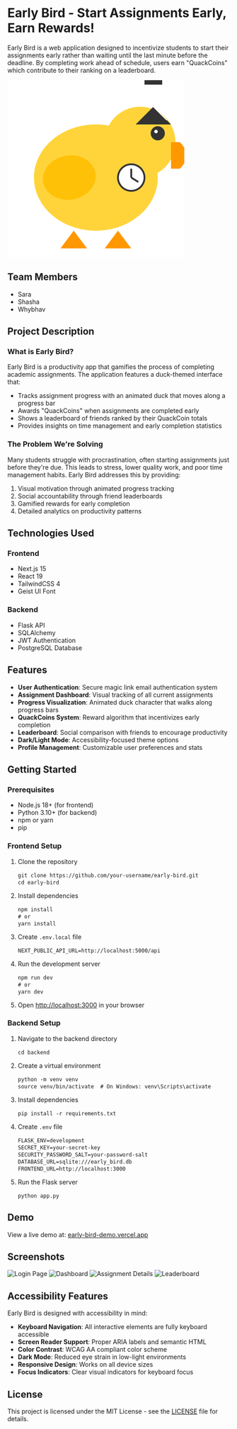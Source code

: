 # Early Bird - Start Assignments Early, Earn Rewards!

Early Bird is a web application designed to incentivize students to start their assignments early rather than waiting until the last minute before the deadline. By completing work ahead of schedule, users earn "QuackCoins" which contribute to their ranking on a leaderboard.

![Early Bird Logo](public/duck-logo.svg)

## Team Members

-   Sara
-   Shasha
-   Whybhav

## Project Description

### What is Early Bird?

Early Bird is a productivity app that gamifies the process of completing academic assignments. The application features a duck-themed interface that:

-   Tracks assignment progress with an animated duck that moves along a progress bar
-   Awards "QuackCoins" when assignments are completed early
-   Shows a leaderboard of friends ranked by their QuackCoin totals
-   Provides insights on time management and early completion statistics

### The Problem We're Solving

Many students struggle with procrastination, often starting assignments just before they're due. This leads to stress, lower quality work, and poor time management habits. Early Bird addresses this by providing:

1. Visual motivation through animated progress tracking
2. Social accountability through friend leaderboards
3. Gamified rewards for early completion
4. Detailed analytics on productivity patterns

## Technologies Used

### Frontend

-   Next.js 15
-   React 19
-   TailwindCSS 4
-   Geist UI Font

### Backend

-   Flask API
-   SQLAlchemy
-   JWT Authentication
-   PostgreSQL Database

## Features

-   **User Authentication**: Secure magic link email authentication system
-   **Assignment Dashboard**: Visual tracking of all current assignments
-   **Progress Visualization**: Animated duck character that walks along progress bars
-   **QuackCoins System**: Reward algorithm that incentivizes early completion
-   **Leaderboard**: Social comparison with friends to encourage productivity
-   **Dark/Light Mode**: Accessibility-focused theme options
-   **Profile Management**: Customizable user preferences and stats

## Getting Started

### Prerequisites

-   Node.js 18+ (for frontend)
-   Python 3.10+ (for backend)
-   npm or yarn
-   pip

### Frontend Setup

1. Clone the repository

    ```
    git clone https://github.com/your-username/early-bird.git
    cd early-bird
    ```

2. Install dependencies

    ```
    npm install
    # or
    yarn install
    ```

3. Create `.env.local` file

    ```
    NEXT_PUBLIC_API_URL=http://localhost:5000/api
    ```

4. Run the development server

    ```
    npm run dev
    # or
    yarn dev
    ```

5. Open [http://localhost:3000](http://localhost:3000) in your browser

### Backend Setup

1. Navigate to the backend directory

    ```
    cd backend
    ```

2. Create a virtual environment

    ```
    python -m venv venv
    source venv/bin/activate  # On Windows: venv\Scripts\activate
    ```

3. Install dependencies

    ```
    pip install -r requirements.txt
    ```

4. Create `.env` file

    ```
    FLASK_ENV=development
    SECRET_KEY=your-secret-key
    SECURITY_PASSWORD_SALT=your-password-salt
    DATABASE_URL=sqlite:///early_bird.db
    FRONTEND_URL=http://localhost:3000
    ```

5. Run the Flask server
    ```
    python app.py
    ```

## Demo

View a live demo at: [early-bird-demo.vercel.app](https://early-bird-demo.vercel.app)

## Screenshots

![Login Page](docs/screenshots/login.png)
![Dashboard](docs/screenshots/dashboard.png)
![Assignment Details](docs/screenshots/assignment-details.png)
![Leaderboard](docs/screenshots/leaderboard.png)

## Accessibility Features

Early Bird is designed with accessibility in mind:

-   **Keyboard Navigation**: All interactive elements are fully keyboard accessible
-   **Screen Reader Support**: Proper ARIA labels and semantic HTML
-   **Color Contrast**: WCAG AA compliant color scheme
-   **Dark Mode**: Reduced eye strain in low-light environments
-   **Responsive Design**: Works on all device sizes
-   **Focus Indicators**: Clear visual indicators for keyboard focus

## License

This project is licensed under the MIT License - see the [LICENSE](LICENSE) file for details.
